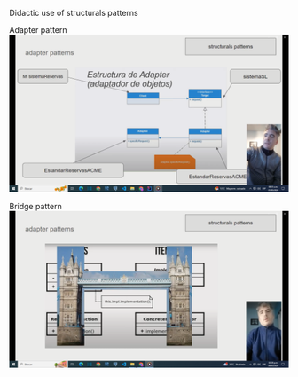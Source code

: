 

Didactic use of structurals patterns


Adapter pattern
[![Adapter-pattern](images/video-adapter.png)](https://youtu.be/LZWuAvP3Zko)


Bridge pattern
[![Bridge-pattern](images/video-bridge.png)](https://youtu.be/hBaWMPSD5Jo)
